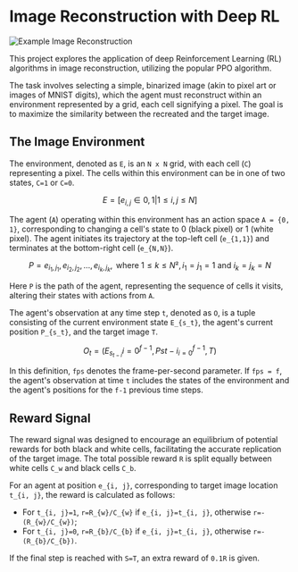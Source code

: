 # Image Reconstruction with Deep RL

![Example Image Reconstruction](https://media.giphy.com/media/v1.Y2lkPTc5MGI3NjExNDVpcnl6YXc5MW1tMGt6b3FkMWkzODhucGdmNmhlZmE4bXNlNmQxNyZlcD12MV9pbnRlcm5hbF9naWZfYnlfaWQmY3Q9Zw/N7LXuxyfeVfttrzYvA/giphy.gif)

This project explores the application of deep Reinforcement Learning (RL) algorithms in image reconstruction, utilizing the popular PPO algorithm.

The task involves selecting a simple, binarized image (akin to pixel art or images of MNIST digits), which the agent must reconstruct within an environment represented by a grid, each cell signifying a pixel. The goal is to maximize the similarity between the recreated and the target image.

## The Image Environment

The environment, denoted as `E`, is an `N x N` grid, with each cell (`C`) representing a pixel. The cells within this environment can be in one of two states, `C=1` or `C=0`.

```math
E = [e_{i,j} ∈ {0, 1} | 1 ≤ i, j ≤ N]
````


The agent (`A`) operating within this environment has an action space `A = {0, 1}`, corresponding to changing a cell's state to 0 (black pixel) or 1 (white pixel). The agent initiates its trajectory at the top-left cell (`e_{1,1}`) and terminates at the bottom-right cell (`e_{N,N}`).

```math
P = {e_{i_1,j_1}, e_{i_2,j_2}, ..., e_{i_k,j_k}}, \text{ where } 1 ≤ k ≤ N², i_1 = j_1 = 1 \text{ and } i_k = j_k = N
```


Here `P` is the path of the agent, representing the sequence of cells it visits, altering their states with actions from `A`.

The agent's observation at any time step `t`, denoted as `O`, is a tuple consisting of the current environment state `E_{s_t}`, the agent's current position `P_{s_t}`, and the target image `T`.

```math
O_t = ({E_{s_{t-i}}}{i=0}^{f-1}, {P{s{t-i}}}_{i=0}^{f-1}, T)
```


In this definition, `fps` denotes the frame-per-second parameter. If `fps = f`, the agent's observation at time `t` includes the states of the environment and the agent's positions for the `f-1` previous time steps.

## Reward Signal

The reward signal was designed to encourage an equilibrium of potential rewards for both black and white cells, facilitating the accurate replication of the target image. The total possible reward `R` is split equally between white cells `C_w` and black cells `C_b`.

For an agent at position `e_{i, j}`, corresponding to target image location `t_{i, j}`, the reward is calculated as follows:

- For `t_{i, j}=1`, `r=R_{w}/C_{w}` if `e_{i, j}=t_{i, j}`, otherwise `r=-(R_{w}/C_{w})`;
- For `t_{i, j}=0`, `r=R_{b}/C_{b}` if `e_{i, j}=t_{i, j}`, otherwise `r=-(R_{b}/C_{b})`.

If the final step is reached with `S=T`, an extra reward of `0.1R` is given.
